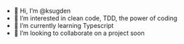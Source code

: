 - 👋 Hi, I’m @ksugden
- 👀 I’m interested in clean code, TDD, the power of coding
- 🌱 I’m currently learning Typescript
- 💞️ I’m looking to collaborate on a project soon

<!---
ksugden/ksugden is a ✨ special ✨ repository because its `README.md` (this file) appears on your GitHub profile.
You can click the Preview link to take a look at your changes.
--->

